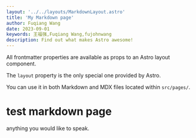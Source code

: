 ```yaml
---
layout: '../../layouts/MarkdownLayout.astro'
title: 'My Markdown page'
author: Fuqiang Wang
date: 2023-09-01
keywords: 王福强,Fuqiang Wang,fujohnwang
description: Find out what makes Astro awesome!
---
```


All frontmatter properties are available as props to an Astro layout component.

The `layout` property is the only special one provided by Astro.

You can use it in both Markdown and MDX files located within `src/pages/`.

# test markdown page

anything you would like to speak.

